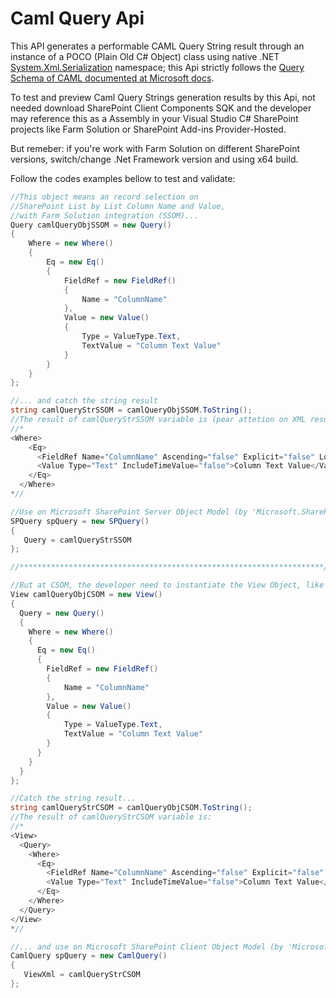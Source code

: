 # Caml Query Api
This API generates a performable CAML Query String result through an instance of a POCO (Plain Old C# Object) class using native .NET [System.Xml.Serialization](https://docs.microsoft.com/en-us/dotnet/api/system.xml.serialization) namespace; this Api strictly follows the [Query Schema of CAML documented at Microsoft docs](https://docs.microsoft.com/en-us/sharepoint/dev/schema/query-schema).

To test and preview Caml Query Strings generation results by this Api, not needed download SharePoint Client Components SQK and the developer may reference this as a Assembly in your Visual Studio C# SharePoint projects like Farm Solution or SharePoint Add-ins Provider-Hosted.

But remeber: if you're work with Farm Solution on different SharePoint versions, switch/change .Net Framework version and using x64 build.

Follow the codes examples bellow to test and validate:

```cs
//This object means an record selection on
//SharePoint List by List Column Name and Value,
//with Farm Solution integration (SSOM)...
Query camlQueryObjSSOM = new Query()
{
    Where = new Where()
    {
        Eq = new Eq()
        {
            FieldRef = new FieldRef()
            {
                Name = "ColumnName"
            },
            Value = new Value()
            {
                Type = ValueType.Text,
                TextValue = "Column Text Value"
            }
        }
    }
};

//... and catch the string result
string camlQueryStrSSOM = camlQueryObjSSOM.ToString();
//The result of camlQueryStrSSOM variable is (pear attetion on XML result, the 'Query' is removed by API):
//*
<Where>
    <Eq>
      <FieldRef Name="ColumnName" Ascending="false" Explicit="false" LookupId="false" TextOnly="false" />
      <Value Type="Text" IncludeTimeValue="false">Column Text Value</Value>
    </Eq>
  </Where>
*//

//Use on Microsoft SharePoint Server Object Model (by 'Microsoft.SharePoint' directive):
SPQuery spQuery = new SPQuery()
{
   Query = camlQueryStrSSOM
};

//********************************************************************//

//But at CSOM, the developer need to instantiate the View Object, like this:
View camlQueryObjCSOM = new View()
{
  Query = new Query()
  {
    Where = new Where()
    {
      Eq = new Eq()
      {
        FieldRef = new FieldRef()
        {
        	Name = "ColumnName"
        },
        Value = new Value()
        {
        	Type = ValueType.Text,
        	TextValue = "Column Text Value"
        }
      }
    }
  }
};

//Catch the string result...
string camlQueryStrCSOM = camlQueryObjCSOM.ToString();
//The result of camlQueryStrCSOM variable is:
//*
<View>
  <Query>
    <Where>
      <Eq>
        <FieldRef Name="ColumnName" Ascending="false" Explicit="false" LookupId="false" TextOnly="false" />
        <Value Type="Text" IncludeTimeValue="false">Column Text Value</Value>
      </Eq>
    </Where>
  </Query>
</View>
*//

//... and use on Microsoft SharePoint Client Object Model (by 'Microsoft.SharePoint.Client' directive):
CamlQuery spQuery = new CamlQuery()
{
   ViewXml = camlQueryStrCSOM
};
```
